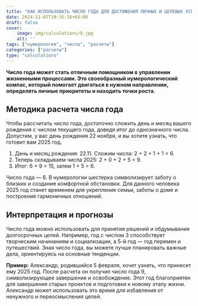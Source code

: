 ```yaml
---
title: "КАК ИСПОЛЬЗОВАТЬ ЧИСЛО ГОДА ДЛЯ ДОСТИЖЕНИЯ ЛИЧНЫХ И ЦЕЛЕВЫХ УСПЕХОВ"
date: 2024-11-07T19:35:18+03:00
draft: false
cover:
    image: img/calculations/9.jpg
    alt: ''
tags: ["нумерология", "числа", "расчеты"]
categories: ["расчеты"]
type: "calculations"
---
```


**Число года может стать отличным помощником в управлении жизненными процессами. Это своеобразный нумерологический компас, который помогает двигаться в нужном направлении, определять личные приоритеты и находить точки роста.**

## Методика расчета числа года

Чтобы рассчитать число года, достаточно сложить день и месяц вашего рождения с числом текущего года, доведя итог до однозначного числа. Допустим, у вас день рождения 22 ноября, и вы хотите узнать, что готовит вам 2025 год.

1.	День и месяц рождения: 22.11. Сложим числа: 2 + 2 + 1 + 1 = 6.
2.	Теперь складываем числа 2025: 2 + 0 + 2 + 5 = 9.
3.	Итог: 6 + 9 = 15, затем 1 + 5 = 6.

Число года — 6. В нумерологии шестерка символизирует заботу о близких и создание комфортной обстановки. Для данного человека 2025 год станет временем для укрепления семьи, заботы о доме и построения гармоничных отношений.

## Интерпретация и прогнозы

Число года можно использовать для принятия решений и обдумывания долгосрочных целей. Например, год с числом 3 способствует творческим начинаниям и социализации, а 5-й год — год перемен и путешествий. Зная число года, вы можете лучше планировать важные дела, ориентируясь на основные тенденции.

**Пример:** Александр, родившийся 5 февраля, хочет узнать, что принесет ему 2025 год. После расчета он получил число года 9, символизирующее завершение и освобождение. Этот год благоприятен для завершения старых проектов и подготовки к новому этапу жизни. Александр может использовать это время для избавления от ненужного и переосмысления целей.

